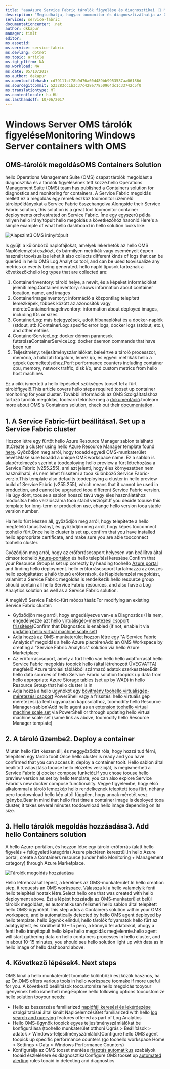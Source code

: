 ```yaml
---
title: "aaaAzure Service Fabric tárolók figyelése és diagnosztikai |} Microsoft Docs"
description: "Megtudhatja, hogyan toomonitor és diagnosztizálhatja az OMS Szolgáltatáshoz tartozó tárolók megoldással a Microsoft Azure Service Fabric összehangolva tárolók."
services: service-fabric
documentationcenter: .net
author: dkkapur
manager: timlt
editor: 
ms.assetid: 
ms.service: service-fabric
ms.devlang: dotnet
ms.topic: article
ms.tgt_pltfrm: NA
ms.workload: NA
ms.date: 05/10/2017
ms.author: dekapur
ms.openlocfilehash: cd79111cf78b9d76a60d489bb9953587aa06186d
ms.sourcegitcommit: 523283cc1b3c37c428e77850964dc1c33742c5f0
ms.translationtype: MT
ms.contentlocale: hu-HU
ms.lasthandoff: 10/06/2017
---
```

# <a name="monitoring-windows-server-containers-with-oms"></a><span data-ttu-id="b71b3-103">Windows Server OMS tárolók figyelése</span><span class="sxs-lookup"><span data-stu-id="b71b3-103">Monitoring Windows Server containers with OMS</span></span>

## <a name="oms-containers-solution"></a><span data-ttu-id="b71b3-104">OMS-tárolók megoldás</span><span class="sxs-lookup"><span data-stu-id="b71b3-104">OMS Containers Solution</span></span>

<span data-ttu-id="b71b3-105">hello Operations Management Suite (OMS) csapat tárolók megoldást a diagnosztika és a tárolók figyelésének tett közzé.</span><span class="sxs-lookup"><span data-stu-id="b71b3-105">hello Operations Management Suite (OMS) team has published a Containers solution for diagnostics and monitoring for containers.</span></span> <span data-ttu-id="b71b3-106">A Service Fabric megoldás mellett ez a megoldás egy remek eszköz toomonitor üzemelő tárolópéldányokat a Service Fabric összehangolva.</span><span class="sxs-lookup"><span data-stu-id="b71b3-106">Alongside their Service Fabric solution, this solution is a great tool toomonitor container deployments orchestrated on Service Fabric.</span></span> <span data-ttu-id="b71b3-107">Íme egy egyszerű példa milyen hello irányítópult hello megoldás a következőhöz hasonló:</span><span class="sxs-lookup"><span data-stu-id="b71b3-107">Here's a simple example of what hello dashboard in hello solution looks like:</span></span>

![Alapszintű OMS irányítópult](./media/service-fabric-diagnostics-containers-windowsserver/oms-containers-dashboard.png)

<span data-ttu-id="b71b3-109">Is gyűjti a különböző naplófájlokat, amelyek lekérhetők az hello OMS Naplóelemzési eszközt, és bármilyen metrikák vagy eseményeit éppen használt toovisualize lehet.</span><span class="sxs-lookup"><span data-stu-id="b71b3-109">It also collects different kinds of logs that can be queried in hello OMS Log Analytics tool, and can be used toovisualize any metrics or events being generated.</span></span> <span data-ttu-id="b71b3-110">hello napló típusok tartoznak a következők:</span><span class="sxs-lookup"><span data-stu-id="b71b3-110">hello log types that are collected are:</span></span>

1. <span data-ttu-id="b71b3-111">ContainerInventory: tároló helye, a nevét, és a képeket információkat jeleníti meg.</span><span class="sxs-lookup"><span data-stu-id="b71b3-111">ContainerInventory: shows information about container location, name, and images</span></span>
2. <span data-ttu-id="b71b3-112">ContainerImageInventory: információ a központilag telepített lemezképek, többek között az azonosítók vagy mérete</span><span class="sxs-lookup"><span data-stu-id="b71b3-112">ContainerImageInventory: information about deployed images, including IDs or sizes</span></span>
3. <span data-ttu-id="b71b3-113">ContainerLog: más bejegyzések, adott hibanaplókat és a docker-naplók (stdout, stb.)</span><span class="sxs-lookup"><span data-stu-id="b71b3-113">ContainerLog: specific error logs, docker logs (stdout, etc.), and other entries</span></span>
4. <span data-ttu-id="b71b3-114">ContainerServiceLog: docker démon parancsok futtatása</span><span class="sxs-lookup"><span data-stu-id="b71b3-114">ContainerServiceLog: docker daemon commands that have been run</span></span>
5. <span data-ttu-id="b71b3-115">Teljesítmény: teljesítményszámlálókat, beleértve a tároló processzor, memória, a hálózati forgalom, lemez i/o, és egyéni metrikák hello a gépek üzemeltetéséhez.</span><span class="sxs-lookup"><span data-stu-id="b71b3-115">Perf: performance counters including container cpu, memory, network traffic, disk i/o, and custom metrics from hello host machines</span></span>

<span data-ttu-id="b71b3-116">Ez a cikk ismerteti a hello lépéseket szükséges tooset fel a fürt tárolófigyelő.</span><span class="sxs-lookup"><span data-stu-id="b71b3-116">This article covers hello steps required tooset up container monitoring for your cluster.</span></span> <span data-ttu-id="b71b3-117">További információk az OMS Szolgáltatáshoz tartozó tárolók megoldás, toolearn tekintse meg a [dokumentáció](../log-analytics/log-analytics-containers.md).</span><span class="sxs-lookup"><span data-stu-id="b71b3-117">toolearn more about OMS's Containers solution, check out their [documentation](../log-analytics/log-analytics-containers.md).</span></span>

## <a name="1-set-up-a-service-fabric-cluster"></a><span data-ttu-id="b71b3-118">1. A Service Fabric-fürt beállítása</span><span class="sxs-lookup"><span data-stu-id="b71b3-118">1. Set up a Service Fabric cluster</span></span>

<span data-ttu-id="b71b3-119">Hozzon létre egy fürtöt hello Azure Resource Manager sablon található [Itt](https://github.com/dkkapur/Service-Fabric/tree/master/ARM%20Templates/SF%20OMS%20Sample).</span><span class="sxs-lookup"><span data-stu-id="b71b3-119">Create a cluster using hello Azure Resource Manager template found [here](https://github.com/dkkapur/Service-Fabric/tree/master/ARM%20Templates/SF%20OMS%20Sample).</span></span> <span data-ttu-id="b71b3-120">Győződjön meg arról, hogy tooadd egyedi OMS-munkaterület nevét.</span><span class="sxs-lookup"><span data-stu-id="b71b3-120">Make sure tooadd a unique OMS workspace name.</span></span> <span data-ttu-id="b71b3-121">Ez a sablon is alapértelmezés szerint a toodeploying hello preview a fürt létrehozása a Service Fabric (v255.255), ami azt jelenti, hogy éles környezetben nem használható, és nem lehet frissíteni a tooa különböző Service Fabric-verzió.</span><span class="sxs-lookup"><span data-stu-id="b71b3-121">This template also defaults toodeploying a cluster in hello preview build of Service Fabric (v255.255), which means that it cannot be used in production, and cannot be upgraded tooa different Service Fabric version.</span></span> <span data-ttu-id="b71b3-122">Ha úgy dönt, toouse a sablon hosszú távú vagy éles használatához módosítsa hello verziószáma tooa stabil verzióját.</span><span class="sxs-lookup"><span data-stu-id="b71b3-122">If you decide toouse this template for long-term or production use, change hello version tooa stable version number.</span></span>

<span data-ttu-id="b71b3-123">Ha hello fürt készen áll, győződjön meg arról, hogy telepítette a hello megfelelő tanúsítványt, és győződjön meg arról, hogy képes tooconnect toohello fürt.</span><span class="sxs-lookup"><span data-stu-id="b71b3-123">Once hello cluster is set up, confirm that you have installed hello appropriate certificate, and make sure you are able tooconnect toohello cluster.</span></span>

<span data-ttu-id="b71b3-124">Győződjön meg arról, hogy az erőforráscsoport helyesen van beállítva által címsor toohello [Azure-portálon](https://portal.azure.com/) és hello telepítési keresése.</span><span class="sxs-lookup"><span data-stu-id="b71b3-124">Confirm that your Resource Group is set up correctly by heading toohello [Azure portal](https://portal.azure.com/) and finding hello deployment.</span></span> <span data-ttu-id="b71b3-125">hello erőforráscsoport tartalmazza az összes hello szolgáltatást a háló típusú erőforrások, és Naplóelemzési megoldást, valamint a Service Fabric megoldás is rendelkezik.</span><span class="sxs-lookup"><span data-stu-id="b71b3-125">hello resource group should contain all hello Service Fabric resources, and also have a Log Analytics solution as well as a Service Fabric solution.</span></span>

<span data-ttu-id="b71b3-126">A meglévő Service Fabric-fürt módosítását:</span><span class="sxs-lookup"><span data-stu-id="b71b3-126">For modifying an existing Service Fabric cluster:</span></span>
* <span data-ttu-id="b71b3-127">Győződjön meg arról, hogy engedélyezve van-e a Diagnostics (Ha nem, engedélyezze azt [hello virtuálisgép-méretezési csoport frissítése](/rest/api/virtualmachinescalesets/create-or-update-a-set))</span><span class="sxs-lookup"><span data-stu-id="b71b3-127">Confirm that Diagnostics is enabled (if not, enable it via [updating hello virtual machine scale set](/rest/api/virtualmachinescalesets/create-or-update-a-set))</span></span>
* <span data-ttu-id="b71b3-128">Adja hozzá az OMS-munkaterület hozzon létre egy "A Service Fabric Analytics" megoldás a hello Azure piactéren</span><span class="sxs-lookup"><span data-stu-id="b71b3-128">Add an OMS Workspace by creating a "Service Fabric Analytics" solution via hello Azure Marketplace</span></span>
* <span data-ttu-id="b71b3-129">Az erőforráscsoport, amely a fürt hello van hello hello adatforrását hello Service Fabric megoldás toopick hello (által létrehozott ÜVEGVATTA) megfelelő Azure tárolási táblákból származó adatok szerkesztése</span><span class="sxs-lookup"><span data-stu-id="b71b3-129">Edit hello data sources of hello Service Fabric solution toopick up data from hello appropriate Azure Storage tables (set up by WAD) in hello Resource Group that hello cluster is in</span></span>
* <span data-ttu-id="b71b3-130">Adja hozzá a hello ügynököt egy [bővítmény toohello virtuálisgép-méretezési csoport](/powershell/module/azurerm.compute/add-azurermvmssextension) PowerShell vagy a frissítési hello virtuális gép méretezési (a fenti ugyanazon kapcsolathoz, toomodify hello Resource Manager-sablon)</span><span class="sxs-lookup"><span data-stu-id="b71b3-130">Add hello agent as an [extension toohello virtual machine scale set](/powershell/module/azurerm.compute/add-azurermvmssextension) via PowerShell or through updating hello virtual machine scale set (same link as above, toomodify hello Resource Manager template)</span></span>

## <a name="2-deploy-a-container"></a><span data-ttu-id="b71b3-131">2. A tároló üzembe</span><span class="sxs-lookup"><span data-stu-id="b71b3-131">2. Deploy a container</span></span>

<span data-ttu-id="b71b3-132">Miután hello fürt készen áll, és meggyőződött róla, hogy hozzá tud férni, telepítsen egy tároló tooit.</span><span class="sxs-lookup"><span data-stu-id="b71b3-132">Once hello cluster is ready and you have confirmed that you can access it, deploy a container tooit.</span></span> <span data-ttu-id="b71b3-133">Hello sablon által beállított választása toouse hello előzetes verzióját, is megismerheti a Service Fabric új docker compose funkciót.</span><span class="sxs-lookup"><span data-stu-id="b71b3-133">If you chose toouse hello preview version as set by hello template, you can also explore Service Fabric's new docker compose functionality.</span></span> <span data-ttu-id="b71b3-134">Vegye figyelembe, hogy első alkalommal a tároló lemezkép hello rendelkeznek telepített tooa fürt, néhány perc toodownload hello kép attól függően, hogy annak méretét vesz igénybe.</span><span class="sxs-lookup"><span data-stu-id="b71b3-134">Bear in mind that hello first time a container image is deployed tooa cluster, it takes several minutes toodownload hello image depending on its size.</span></span>

## <a name="3-add-hello-containers-solution"></a><span data-ttu-id="b71b3-135">3. Hello tárolók megoldás hozzáadása</span><span class="sxs-lookup"><span data-stu-id="b71b3-135">3. Add hello Containers solution</span></span>

<span data-ttu-id="b71b3-136">A hello Azure-portálon, és hozzon létre egy tároló-erőforrás (alatt hello figyelés + felügyeleti kategória) Azure piactéren keresztül.</span><span class="sxs-lookup"><span data-stu-id="b71b3-136">In hello Azure portal, create a Containers resource (under hello Monitoring + Management category) through Azure Marketplace.</span></span> 

![Tárolók megoldás hozzáadása](./media/service-fabric-diagnostics-containers-windowsserver/containers-solution.png)

<span data-ttu-id="b71b3-138">Hello létrehozását lépést, a kérelmek az OMS-munkaterület.</span><span class="sxs-lookup"><span data-stu-id="b71b3-138">In hello creation step, it requests an OMS workspace.</span></span> <span data-ttu-id="b71b3-139">Válassza ki a hello valamelyik fenti hello telepítési hoztak létre.</span><span class="sxs-lookup"><span data-stu-id="b71b3-139">Select hello one that was created with hello deployment above.</span></span> <span data-ttu-id="b71b3-140">Ezt a lépést hozzáadja az OMS-munkaterület belül tárolók megoldást, és automatikusan felismeri hello sablon által telepített hello OMS-ügynököt.</span><span class="sxs-lookup"><span data-stu-id="b71b3-140">This step adds a Containers solution within your OMS workspace, and is automatically detected by hello OMS agent deployed by hello template.</span></span> <span data-ttu-id="b71b3-141">hello ügynök elindul, hello tárolók folyamatok hello fürt az adatgyűjtést, és körülbelül 10 – 15 perc, a könnyű fel adatokkal, ahogy a fenti hello irányítópult hello képe hello megoldás megjelennie.</span><span class="sxs-lookup"><span data-stu-id="b71b3-141">hello agent will start gathering data on hello containers processes in hello cluster, and in about 10-15 minutes, you should see hello solution light up with data as in hello image of hello dashboard above.</span></span>

## <a name="4-next-steps"></a><span data-ttu-id="b71b3-142">4. Következő lépések</span><span class="sxs-lookup"><span data-stu-id="b71b3-142">4. Next steps</span></span>

<span data-ttu-id="b71b3-143">OMS kínál a hello munkaterület toomake különböző eszközök hasznos, ha az Ön.</span><span class="sxs-lookup"><span data-stu-id="b71b3-143">OMS offers various tools in hello workspace toomake if more useful for you.</span></span> <span data-ttu-id="b71b3-144">A következő beállítások toocustomize hello megoldás tooyour igényeinek hello ismerheti meg:</span><span class="sxs-lookup"><span data-stu-id="b71b3-144">Explore hello following options toocustomize hello solution tooyour needs:</span></span>
- <span data-ttu-id="b71b3-145">Hello az beszerzése familiarized [naplófájl keresési és lekérdezése](../log-analytics/log-analytics-log-searches.md) szolgáltatásai által kínált Naplóelemzési</span><span class="sxs-lookup"><span data-stu-id="b71b3-145">Get familiarized with hello [log search and querying](../log-analytics/log-analytics-log-searches.md) features offered as part of Log Analytics</span></span>
- <span data-ttu-id="b71b3-146">Hello OMS-ügynök toopick egyes teljesítményszámlálókat be konfigurálása (toohello munkaterület otthoni Ugrás > Beállítások > adatok > Windows-teljesítményszámlálók)</span><span class="sxs-lookup"><span data-stu-id="b71b3-146">Configure hello OMS agent toopick up specific performance counters (go toohello workspace Home > Settings > Data > Windows Performance Counters)</span></span>
- <span data-ttu-id="b71b3-147">Konfigurálja az OMS tooset mentése [riasztás automatikus](../log-analytics/log-analytics-alerts.md) szabályok tooaid észlelésére és diagnosztika</span><span class="sxs-lookup"><span data-stu-id="b71b3-147">Configure OMS tooset up [automated alerting](../log-analytics/log-analytics-alerts.md) rules tooaid in detecting and diagnostics</span></span>
